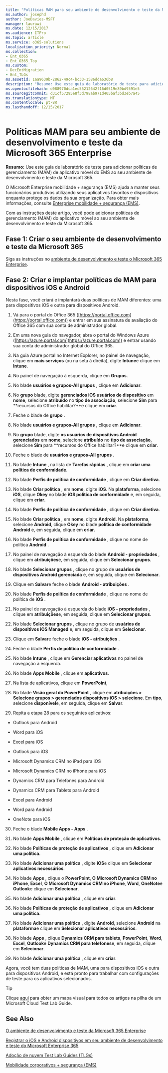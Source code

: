 ```yaml
---
title: "Políticas MAM para seu ambiente de desenvolvimento e teste da Microsoft 365 Enterprise"
ms.author: josephd
author: JoeDavies-MSFT
manager: laurawi
ms.date: 12/15/2017
ms.audience: ITPro
ms.topic: article
ms.service: o365-solutions
localization_priority: Normal
ms.collection:
- Ent_O365
- Ent_O365_Top
ms.custom:
- DecEntMigration
- Ent_TLGs
ms.assetid: 1aa9639b-2862-49c4-bc33-1586dda636b8
description: "Resumo: Use este guia de laboratório de teste para adicionar políticas de gerenciamento (MAM) de aplicativo móvel do EMS ao seu ambiente de desenvolvimento e teste da Microsoft 365."
ms.openlocfilehash: d088970dca1ec55212642f16d0519e89bd9591e5
ms.sourcegitcommit: d31cf57295e8f3d798ab971d405baf3bd3eb7a45
ms.translationtype: MT
ms.contentlocale: pt-BR
ms.lasthandoff: 12/15/2017
---
```

# <a name="mam-policies-for-your-microsoft-365-enterprise-devtest-environment"></a>Políticas MAM para seu ambiente de desenvolvimento e teste da Microsoft 365 Enterprise

 **Resumo:** Use este guia de laboratório de teste para adicionar políticas de gerenciamento (MAM) de aplicativo móvel do EMS ao seu ambiente de desenvolvimento e teste da Microsoft 365.
  
O Microsoft Enterprise mobilidade + segurança (EMS) ajuda a manter seus funcionários produtivos utilizando seus aplicativos favoritos e dispositivos enquanto protege os dados da sua organização. Para obter mais informações, consulte [Enterprise mobilidade + segurança (EMS)](https://www.microsoft.com/cloud-platform/enterprise-mobility-security).
  
Com as instruções deste artigo, você pode adicionar políticas de gerenciamento (MAM) do aplicativo móvel ao seu ambiente de desenvolvimento e teste da Microsoft 365.
  
## <a name="phase-1-build-out-your-microsoft-365-devtest-environment"></a>Fase 1: Criar o seu ambiente de desenvolvimento e teste da Microsoft 365

Siga as instruções no [ambiente de desenvolvimento e teste o Microsoft 365 Enterprise](the-microsoft-365-enterprise-dev-test-environment.md).
  
## <a name="phase-2-create-and-deploy-mam-policies-for-ios-and-android-devices"></a>Fase 2: Criar e implantar políticas de MAM para dispositivos iOS e Android

Nesta fase, você criará e implantará duas políticas de MAM diferentes: uma para dispositivos iOS e outra para dispositivos Android.
  
1. Vá para o portal do Office 365 ([https://portal.office.com](https://portal.office.com)) e entrar em sua assinatura de avaliação do Office 365 com sua conta de administrador global.
    
2. Em uma nova guia do navegador, abra o portal do Windows Azure ([https://azure.portal.com](https://azure.portal.com)) e entrar usando sua conta de administrador global do Office 365.
    
3. Na guia Azure portal no Internet Explorer, no painel de navegação, clique em **mais serviços** (ou na seta à direita), digite **Intune**e clique em **Intune**.
    
4. No painel de navegação à esquerda, clique em **Grupos**.
    
5. No blade **usuários e grupos-All grupos** , clique em **Adicionar**.
    
6. No **grupo** blade, digite **gerenciados iOS usuários de dispositivo** em **nome**, selecione **atribuído** no **tipo de associação**, selecione **Sim** para **recursos do Office habilitar?**e clique em **criar**. 
    
7. Feche o blade de **grupo** .
    
8. No blade **usuários e grupos-All grupos** , clique em **Adicionar**.
    
9. No **grupo** blade, digite **os usuários de dispositivos Android gerenciados** em **nome**, selecione **atribuído** no **tipo de associação**, selecione **Sim** para **recursos do Office habilitar?**e clique em **criar**.
    
10. Feche o blade de **usuários e grupos-All grupos** .
    
11. No blade **Intune** , na lista de **Tarefas rápidas** , clique em **criar uma política de conformidade**.
    
12. No blade **Perfis de política de conformidade** , clique em **Criar diretiva**.
    
13. No blade **Criar política** , em **nome**, digite **iOS**. Na **plataforma**, selecione **iOS**, clique **Okey** no blade **iOS política de conformidade** e, em seguida, clique em **criar**.
    
14. No blade **Perfis de política de conformidade** , clique em **Criar diretiva**.
    
15. No blade **Criar política** , em **nome**, digite **Android**. Na **plataforma**, selecione **Android**, clique **Okey** no blade **política de conformidade Android** e, em seguida, clique em **criar**.
    
16. No blade **Perfis de política de conformidade** , clique no nome de política **Android** .
    
17. No painel de navegação à esquerda do blade **Android - propriedades** , clique em **atribuições**e, em seguida, clique em **Selecionar grupos**.
    
18. No blade **Selecionar grupos** , clique no grupo de **usuários de dispositivos Android gerenciada** e, em seguida, clique em **Selecionar**.
    
19. Clique em **Salvar**e feche o blade **Android - atribuições** .
    
20. No blade **Perfis de política de conformidade** , clique no nome de política de **iOS** .
    
21. No painel de navegação à esquerda do blade **iOS - propriedades** , clique em **atribuições**e, em seguida, clique em **Selecionar grupos**.
    
22. No blade **Selecionar grupos** , clique no grupo de **usuários de dispositivos iOS Managed** e, em seguida, clique em **Selecionar**.
    
23. Clique em **Salvar**e feche o blade **iOS - atribuições** .
    
24. Feche o blade **Perfis de política de conformidade** .
    
25. No blade **Intune** , clique em **Gerenciar aplicativos** no painel de navegação à esquerda.
    
26. No blade **Apps Mobile** , clique em **aplicativos**.
    
27. Na lista de aplicativos, clique em **PowerPoint**, 
    
28. No blade **Visão geral do PowerPoint** , clique em **atribuições > Selecione grupos > gerenciados dispositivos iOS > selecione**. Em **tipo**, selecione **disponível**e, em seguida, clique em **Salvar**.
    
29. Repita a etapa 28 para os seguintes aplicativos:
    
  - Outlook para Android
    
  - Word para iOS
    
  - Excel para iOS
    
  - Outlook para iOS
    
  - Microsoft Dynamics CRM no iPad para iOS
    
  - Microsoft Dynamics CRM no iPhone para iOS
    
  - Dynamics CRM para Telefones para Android
    
  - Dynamics CRM para Tablets para Android
    
  - Excel para Android
    
  - Word para Android
    
  - OneNote para iOS
    
30. Feche o blade **Mobile Apps - Apps** .
    
31. No blade **Apps Mobile** , clique em **Políticas de proteção de aplicativos**.
    
32. No blade **Políticas de proteção de aplicativos** , clique em **Adicionar uma política**.
    
33. No blade **Adicionar uma política** , digite **iOS**e clique em **Selecionar aplicativos necessários**.
    
34. No blade **Apps** , clique o **PowerPoint**, **O Microsoft Dynamics CRM no iPhone**, **Excel**, **O Microsoft Dynamics CRM no iPhone**, **Word**, **OneNote**e **Outlook**e clique em **Selecionar**.
    
35. No blade **Adicionar uma política** , clique em **criar**.
    
36. No blade **Políticas de proteção de aplicativos** , clique em **Adicionar uma política**.
    
37. No blade **Adicionar uma política** , digite **Android**, selecione **Android** na **plataforma**e clique em **Selecionar aplicativos necessários**.
    
38. No blade **Apps** , clique **Dynamics CRM para tablets**, **PowerPoint**, **Word**, **Excel**, **Outlook**e **Dynamics CRM para telefones**e, em seguida, clique em **Selecionar**.
    
39. No blade **Adicionar uma política** , clique em **criar**.
    
Agora, você tem duas políticas de MAM, uma para dispositivos iOS e outra para dispositivos Android, e está pronto para trabalhar com configurações de teste para os aplicativos selecionados.
  
> [!TIP]
> Clique [aqui](http://aka.ms/catlgstack) para obter um mapa visual para todos os artigos na pilha de um Microsoft Cloud Test Lab Guide.
  
## <a name="see-also"></a>See Also

[O ambiente de desenvolvimento e teste da Microsoft 365 Enterprise](the-microsoft-365-enterprise-dev-test-environment.md)
  
[Registrar o iOS e Android dispositivos em seu ambiente de desenvolvimento e teste do Microsoft Enterprise 365](enroll-ios-and-android-devices-in-your-microsoft-enterprise-365-dev-test-environ.md)
  
[Adoção de nuvem Test Lab Guides (TLGs)](cloud-adoption-test-lab-guides-tlgs.md)

[Mobilidade corporativos + segurança (EMS)](https://www.microsoft.com/cloud-platform/enterprise-mobility-security)


